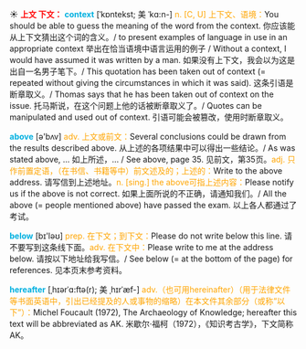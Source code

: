 ☀ <font color="red">**上文 下文：**</font>
<font color="sky blue">**context**</font> [ˈkɒntekst; 美 ˈkɑ:n-]
<font color="orange">n. [C, U] 上下文、语境：</font>You should be able to guess the meaning of the word from the context. 你应该能从上下文猜出这个词的含义。/ to present examples of language in use in an appropriate context 举出在恰当语境中语言运用的例子 / Without a context, I would have assumed it was written by a man. 如果没有上下文，我会以为这是出自一名男子笔下。/ This quotation has been taken out of context (= repeated without giving the circumstances in which it was said). 这条引语是断章取义。/ Thomas says that he has been taken out of context on the issue. 托马斯说，在这个问题上他的话被断章取义了。/ Quotes can be manipulated and used out of context. 引语可能会被篡改，使用时断章取义。
 
<font color="sky blue">**above**</font> [ə'bʌv] 
<font color="orange">adv. 上文或前文：</font>Several conclusions could be drawn from the results described above. 从上述的各项结果中可以得出一些结论。/ As was stated above, ... 如上所述，… / See above, page 35. 见前文，第35页。<font color="orange">adj. 只作前置定语，（在书信、书籍等中）前文述及的；上述的：</font>Write to the above address. 请写信到上述地址。<font color="orange">n. [sing.] the above可指上述内容：</font>Please notify us if the above is not correct. 如果上面所说的不正确，请通知我们。/ All the above (= people mentioned above) have passed the exam. 以上各人都通过了考试。

<font color="sky blue">**below**</font> [bɪ'ləʊ] 
<font color="orange">prep. 在下文；到下文：</font>Please do not write below this line. 请不要写到这条线下面。<font color="orange">adv. 在下文中：</font>Please write to me at the address below. 请按以下地址给我写信。/ See below (= at the bottom of the page) for references. 见本页末参考资料。
           
<font color="sky blue">**hereafter**</font> [ˌhɪərˈɑ:ftə(r); 美 ˌhɪrˈæf-]
<font color="orange">adv.（也可用hereinafter）（用于法律文件等书面英语中，引出已经提及的人或事物的缩略）在本文件其余部分（或称“以下”）：</font>Michel Foucault (1972), The Archaeology of Knowledge; hereafter this text will be abbreviated as AK. 米歇尔·福柯（1972），《知识考古学》，下文简称AK。


